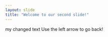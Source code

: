 ```yaml
---
layout: slide
title: "Welcome to our second slide!"
---
```

my changed text
Use the left arrow to go back!
